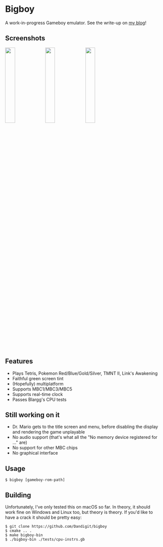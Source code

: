 # Bigboy
A work-in-progress Gameboy emulator. See the write-up on [my blog](https://dandigit.com/posts/bigboy-writing-a-gameboy-emulator)!

## Screenshots
<p>
<img src="https://dandigit.com/assets/img/pokemon-1.png" width="25%" height="25%" style="display:inline-block;" />
<img src="https://dandigit.com/assets/img/pokemon-2.png" width="25%" height="25%" style="display:inline-block;" />
<img src="https://dandigit.com/assets/img/pokemon-3.jpeg" width="25%" height="25%" style="display:inline-block;" />
<p>

## Features
- Plays Tetris, Pokemon Red/Blue/Gold/Silver, TMNT II, Link's Awakening
- Faithful green screen tint
- (Hopefully) multiplatform
- Supports MBC1/MBC3/MBC5
- Supports real-time clock
- Passes Blargg's CPU tests

## Still working on it
- Dr. Mario gets to the title screen and menu, before disabling the display and rendering the game unplayable
- No audio support (that's what all the "No memory device registered for ..." are)
- No support for other MBC chips
- No graphical interface

## Usage
```
$ bigboy [gameboy-rom-path]
```

## Building
Unfortunately, I've only tested this on macOS so far. In theory, it should work fine on Windows and Linux too, but theory is theory. If you'd like to have a crack it should be pretty easy:
```
$ git clone https://github.com/Dandigit/bigboy
$ cmake .. .
$ make bigboy-bin
$ ./bigboy-bin ./tests/cpu-instrs.gb
```
